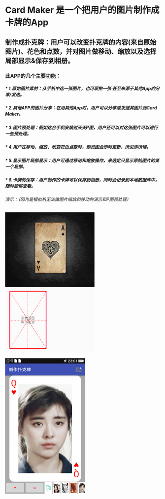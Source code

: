 # Card Maker 是一个把用户的图片制作成卡牌的App




## 制作成扑克牌：用户可以改变扑克牌的内容(来自原始图片)、花色和点数，并对图片做移动、缩放以及选择局部显示&保存到相册。



### 此APP的几个主要功能：

##### * 1.原始图片素材：从手机中选一张图片，也可现拍一张 甚至来源于其他App的分享/发送。
##### * 2.其他APP的图片分享：在用其他App时，用户可以分享或发送其图片到Card Maker。
##### * 3.图片预处理：假如这台手机安装过天天P图，用户还可以对这张图片可以进行一些预处理。
##### * 4.用户在移动、缩放、改变花色点数时，预览图会即时更新，所见即所得。
##### * 5.显示图片局部显示：用户可通过移动和缩放操作，来选定只显示原始图片的某一个局部。
##### * 6.卡牌的保存：用户制作的卡牌可以保存到相册，同时会记录到本地数据库中，随时能够查看。



###### 演示：（因为是模拟机无法做图片缩放和移动的演示和P图预处理）

![image](https://github.com/sallyQin/CardMaker/raw/master/app/src/main/res/drawable/readme_display1.gif) 


![image](https://github.com/sallyQin/CardMaker/raw/master/app/src/main/res/drawable/readme_pic.png) 
